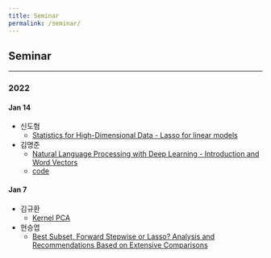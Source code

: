 ```yaml
---
title: Seminar
permalink: /seminar/
---
```


## **Seminar**

---

### 2022

#### Jan 14

* 신도협
    - [Statistics for High-Dimensional Data - Lasso for linear models](../files/HDA_chapter-2(new).pdf)
* 김명준
    - [Natural Language Processing with Deep Learning - Introduction and Word Vectors](./files/20220114_nlp_word_embeddings)
    - [code](../files/word2vec_glove.ipynb)

#### Jan 7

* 김규환 
    - [Kernel PCA](../files/Kernel_PCA.pdf)
* 현승엽 
    - [Best Subset, Forward Stepwise or Lasso? Analysis and Recommendations Based on Extensive Comparisons](../files/Best_Subset,Forward_Stepwise_or_Lasso?.pdf)